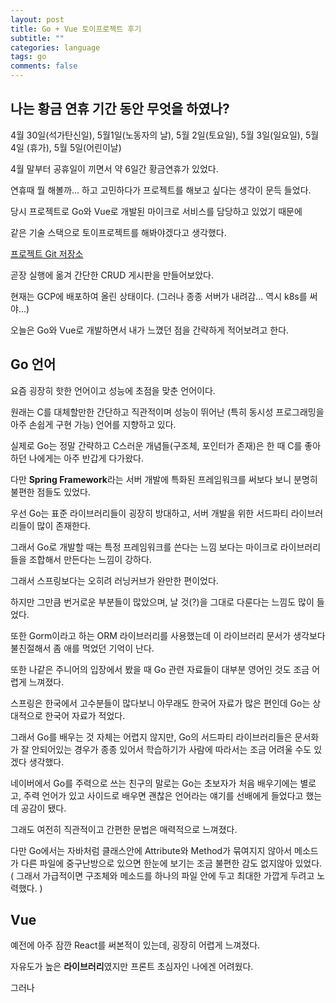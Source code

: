 ```yaml
---
layout: post
title: Go + Vue 토이프로젝트 후기
subtitle: ""
categories: language
tags: go
comments: false
---
```


## 나는 황금 연휴 기간 동안 무엇을 하였나?

4월 30일(석가탄신일), 5월1일(노동자의 날), 5월 2일(토요일), 5월 3일(일요일), 5월 4일 (휴가), 5월 5일(어린이날)

4월 말부터 공휴일이 끼면서 약 6일간 황금연휴가 있었다.

연휴때 뭘 해볼까... 하고 고민하다가 프로젝트를 해보고 싶다는 생각이 문득 들었다.

당시 프로젝트로 Go와 Vue로 개발된 마이크로 서비스를 담당하고 있었기 때문에

같은 기술 스택으로 토이프로젝트를 해봐야겠다고 생각했다.

[프로젝트 Git 저장소](https://github.com/minkukjo/BookStudy)

곧장 실행에 옮겨 간단한 CRUD 게시판을 만들어보았다.

현재는 GCP에 배포하여 올린 상태이다. (그러나 종종 서버가 내려감... 역시 k8s를 써야...)

오늘은 Go와 Vue로 개발하면서 내가 느꼈던 점을 간략하게 적어보려고 한다.

## Go 언어

요즘 굉장히 핫한 언어이고 성능에 초점을 맞춘 언어이다.

원래는 C를 대체할만한 간단하고 직관적이며 성능이 뛰어난 (특히 동시성 프로그래밍을 아주 손쉽게 구현 가능) 언어를 지향하고 있다.

실제로 Go는 정말 간략하고 C스러운 개념들(구조체, 포인터가 존재)은 한 때 C를 좋아하던 나에게는 아주 반갑게 다가왔다.

다만 **Spring Framework**라는 서버 개발에 특화된 프레임워크를 써보다 보니 분명히 불편한 점들도 있었다.

우선 Go는 표준 라이브러리들이 굉장히 방대하고, 서버 개발을 위한 서드파티 라이브러리들이 많이 존재한다.

그래서 Go로 개발할 때는 특정 프레임워크를 쓴다는 느낌 보다는 마이크로 라이브러리들을 조합해서 만든다는 느낌이 강하다.

그래서 스프링보다는 오히려 러닝커브가 완만한 편이었다.

하지만 그만큼 번거로운 부분들이 많았으며, 날 것(?)을 그대로 다룬다는 느낌도 많이 들었다.

또한 Gorm이라고 하는 ORM 라이브러리를 사용했는데 이 라이브러리 문서가 생각보다 불친절해서 좀 애를 먹었던 기억이 난다.

또한 나같은 주니어의 입장에서 봤을 때 Go 관련 자료들이 대부분 영어인 것도 조금 어렵게 느껴졌다.

스프링은 한국에서 고수분들이 많다보니 아무래도 한국어 자료가 많은 편인데 Go는 상대적으로 한국어 자료가 적었다.

그래서 Go를 배우는 것 자체는 어렵지 않지만, Go의 서드파티 라이브러리들은 문서화가 잘 안되어있는 경우가 종종 있어서 학습하기가 사람에 따라서는 조금 어려울 수도 있겠다 생각했다.

네이버에서 Go를 주력으로 쓰는 친구의 말로는 Go는 초보자가 처음 배우기에는 별로고, 주력 언어가 있고 사이드로 배우면 괜찮은 언어라는 얘기를 선배에게 들었다고 했는데 공감이 됐다.

그래도 여전히 직관적이고 간편한 문법은 매력적으로 느껴졌다.

다만 Go에서는 자바처럼 클래스안에 Attribute와 Method가 묶여지지 않아서 메소드가 다른 파일에 중구난방으로 있으면 한눈에 보기는 조금 불편한 감도 없지않아 있었다. ( 그래서 가급적이면 구조체와 메소드를 하나의 파일 안에 두고 최대한 가깝게 두려고 노력했다. )

## Vue

예전에 아주 잠깐 React를 써본적이 있는데, 굉장히 어렵게 느껴졌다.

자유도가 높은 **라이브러리**였지만 프론트 초심자인 나에겐 어려웠다.

그러나

